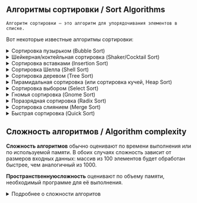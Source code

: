 ## Алгоритмы сортировки / Sort Algorithms

    Алгоритм сортировки — это алгоритм для упорядочивания элементов в списке. 
Вот некоторые известные алгоритмы сортировки:

<details>
<summary>Сортировка пузырьком (Bubble Sort)</summary>

***
Выполняется некоторое количество проходов по массиву - начиная от начала массива перебираются пары соседних элементов. Если первый больше второго, элементы меняются местами.

|Временная сложность:| |Пространственная сложность:| |
|-|-|-|-|
|Лучшее: |$O(n$) |Всего:|$O(1)$| 
|Среднее:|$O(n^2$)|Дополнительно:| |
|Худшее: |$O(n^2$)| | |

***
</details>


<details> 
<summary>Шейкерная/коктейльная сортировка (Shaker/Cocktail Sort)</summary>

***
Алгоритм расширяет пузырьковую сортировку, работая в двух направлениях.

|Временная сложность:| |Пространственная сложность:| |
|-|-|-|-|
|Лучшее: |$O(n$) |Всего:|$O(1)$| 
|Среднее:|$O(n^2$)|Дополнительно:| |
|Худшее: |$O(n^2$)| | |

***
</details>


<details>
<summary>Сортировка вставками (Insertion Sort)</summary>

***
Суть его заключается в том что, на каждом шаге алгоритма мы берем один из элементов массива, находим позицию для вставки и вставляем.

|Временная сложность:| |Пространственная сложность:| |
|-|-|-|-|
|Лучшее: |$O(n$) |Всего:|$O(n)$| 
|Среднее:|$O(n^2$)|Дополнительно:|$O(1)$|
|Худшее: |$O(n^2$)| | |

***
</details>

<details>
<summary>Сортировка Шелла (Shell Sort)</summary>

***
Алгоритм сортировки, являющийся усовершенствованным вариантом сортировки вставками. Идея метода Шелла состоит в сравнении элементов, стоящих не только рядом, но и на определённом расстоянии друг от друга.

|Временная сложность:| |Пространственная сложность:| |
|-|-|-|-|
|Лучшее: |$O(n$ $log$ $n$) |Всего:|$O(n)$| 
|Среднее:|Зависит от выбранных шагов|Дополнительно:|$O(1)$|
|Худшее: |$O(n^2$)| | |

***
</details>

<details>
<summary>Сортировка деревом (Tree Sort)</summary>


***
 Универсальный алгоритм сортировки, заключающийся в построении двоичного дерева поиска по ключам массива (списка), с последующей сборкой результирующего массива путём обхода узлов построенного дерева в необходимом порядке следования ключей. Данная сортировка является оптимальной при получении данных путём непосредственного чтения из потока (например, файла, сокета или консоли).

|Временная сложность:| |Пространственная сложность:| |
|-|-|-|-|
|Лучшее: |$O(n$ $log$ $n$) |Всего:|$O(n)$| 
|Среднее:|$O(n$ $log$ $n$)|Дополнительно:||
|Худшее: |$O(n^2$)| | |

***
</details>

<details>
<summary>Пирамидальная сортировка (или сортировка кучей, Heap Sort)</summary>

***
 Это метод сортировки сравнением, основанный на такой структуре данных как двоичная куча. Она похожа на сортировку выбором, где мы сначала ищем максимальный элемент и помещаем его в конец. Далее мы повторяем ту же операцию для оставшихся элементов.

 Двоичная куча — это законченное двоичное дерево, в котором элементы хранятся в особом порядке: значение в родительском узле больше (или меньше) значений в его двух дочерних узлах. Первый вариант называется max-heap, а второй — min-heap. Куча может быть представлена двоичным деревом или массивом.

|Временная сложность:| |Пространственная сложность:| |
|-|-|-|-|
|Лучшее: |$O(n$) |Всего:|$O(n)$| 
|Среднее:|$O(n$ $log$ $n$) |Дополнительно:|$O(1)$|
|Худшее: |$O(n$ $log$ $n$)| | |

***
</details>

<details>
<summary>Сортировка выбором (Select Sort)</summary>

***
Алгоритм делит входной список на две части: отсортированный подсписк элементов, который создается слева направо в начале (слева) списка, и подсписк оставшихся несортированных элементов, которые занимают остальную часть списка. Изначально отсортированный подсписк пуст, а несортированный подсписк - это весь входной список. Алгоритм заключается в поиске наименьшего (или наибольшего, в зависимости от порядка сортировки) элемента в несортированном подсписке, замене его крайним левым несортированным элементом (размещении его в отсортированном порядке) и перемещении границ подсписка на один элемент вправо.

|Временная сложность:| |Пространственная сложность:| |
|-|-|-|-|
|Лучшее: |$O(n^2$) |Всего:|$O(1)$| 
|Среднее:|$O(n^2$)|Дополнительно:| |
|Худшее: |$O(n^2$)| | |

***
</details>

<details>
<summary>Гномья сортировка (Gnome Sort)</summary>

***
Алгоритм сортировки, похожий на сортировку вставками, но в отличие от последней перед вставкой на нужное место происходит серия обменов, как в сортировке пузырьком. Название происходит от предполагаемого поведения садовых гномов при сортировке линии садовых горшков.

|Временная сложность:| |Пространственная сложность:| |
|-|-|-|-|
|Лучшее: |$O(n$) |Всего:|$O(1)$| 
|Среднее:|$O(n^2$)|Дополнительно:| |
|Худшее: |$O(n^2$)| | |

***
</details>

<details>
<summary>Поразрядная сортировка (Radix Sort)</summary>

***
Исходно предназначен для сортировки целых чисел, записанных цифрами. Но так как в памяти компьютеров любая информация записывается целыми числами, алгоритм пригоден для сортировки любых объектов, запись которых можно поделить на «разряды», содержащие сравнимые значения, например, строки, и вообще любые данные, представленные в виде набора байтов.

Сравнение производится поразрядно: сначала сравниваются значения одного крайнего разряда, и элементы группируются по результатам этого сравнения, затем сравниваются значения следующего разряда, соседнего, и элементы либо упорядочиваются по результатам сравнения значений этого разряда внутри образованных на предыдущем проходе групп, либо переупорядочиваются в целом, но сохраняя относительный порядок, достигнутый при предыдущей сортировке. Затем аналогично делается для следующего разряда, и так до конца.

Так как выравнивать сравниваемые записи относительно друг друга можно в разную сторону, на практике существуют два варианта этой сортировки. Для чисел они называются в терминах значимости разрядов числа, и получается так: можно выровнять записи чисел в сторону менее значащих цифр (по правой стороне, в сторону единиц — LSD от англ. least significant digit) или более значащих цифр (по левой стороне, со стороны более значащих разрядов — MSD от most significant digit).

|Временная сложность:| |Пространственная сложность:| |
|-|-|-|-|
|Лучшее: |$O(n$)|Всего:|$O(w + n$)| 
|Среднее:|$O(n$ $log$ $n$)|Дополнительно:| |
|Худшее: |$O(w * n$) | | |

* Где $w$ — количество бит, требуемых для хранения каждого ключа.

***
</details>

<details>
<summary>Сортировка слиянием (Merge Sort)</summary>

***
 Алгоритм сортировки, который упорядочивает списки (или другие структуры данных, доступ к элементам которых можно получать только последовательно, например — потоки) в определённом порядке. Эта сортировка — хороший пример использования принципа «разделяй и властвуй». Сначала задача разбивается на несколько подзадач меньшего размера. Затем эти задачи решаются с помощью рекурсивного вызова или непосредственно, если их размер достаточно мал. Наконец, их решения комбинируются, и получается решение исходной задачи.

 Для решения задачи сортировки эти три этапа выглядят так:

    1. Сортируемый массив разбивается на две части примерно одинакового размера;
    2. Каждая из получившихся частей сортируется отдельно, например — тем же самым алгоритмом;
    3. Два упорядоченных массива половинного размера соединяются в один.
    
    1.1. — 2.1. Рекурсивное разбиение задачи на меньшие происходит до тех пор, пока размер массива не достигнет единицы (любой массив длины 1 можно считать упорядоченным).
    
    3.1. Соединение двух упорядоченных массивов в один.
    Основную идею слияния двух отсортированных массивов можно объяснить на следующем примере. Пусть мы имеем два уже отсортированных по возрастанию подмассива. Тогда:

    3.2. Слияние двух подмассивов в третий результирующий массив. 
    На каждом шаге мы берём меньший из двух первых элементов подмассивов и записываем его   результирующий массив. Счётчики номеров элементов результирующего массива и подмассива, из которого был взят элемент, увеличиваем на 1.
        
    3.3. «Прицепление» остатка. 
    Когда один из подмассивов закончился, мы добавляем все оставшиеся элементы второго подмассива в результирующий массив.

|Временная сложность:| |Пространственная сложность:| |
|-|-|-|-|
|Лучшее: |$O(n$ $log$ $n$)|Для списка:|$O(1$)| 
|Среднее:|$O(n$ $log$ $n$)|Для массива:|$O(n$)|
|Худшее: |$O(n$ $log$ $n$)| | |

***
</details>

<details>
<summary>Быстрая сортировка (Quick Sort)</summary>

***
QuickSort является существенно улучшенным вариантом алгоритма сортировки с помощью прямого обмена (его варианты известны как «Пузырьковая сортировка» и «Шейкерная сортировка»), известного в том числе своей низкой эффективностью. Принципиальное отличие состоит в том, что в первую очередь производятся перестановки на наибольшем возможном расстоянии и после каждого прохода элементы делятся на две независимые группы (таким образом улучшение самого неэффективного прямого метода сортировки дало в результате один из наиболее эффективных улучшенных методов).

Общая идея алгоритма состоит в следующем:

    - Выбрать из массива элемент, называемый опорным. Это может быть любой из элементов массива. От выбора опорного элемента не зависит корректность алгоритма, но в отдельных случаях может сильно зависеть его эффективность (см. ниже).
    - Сравнить все остальные элементы с опорным и переставить их в массиве так, чтобы разбить массив на три непрерывных отрезка, следующих друг за другом: «элементы меньшие опорного», «равные» и «большие»[2].
    - Для отрезков «меньших» и «больших» значений выполнить рекурсивно ту же последовательность операций, если длина отрезка больше единицы.

На практике массив обычно делят не на три, а на две части: например, «меньшие опорного» и «равные и большие»; такой подход в общем случае эффективнее, так как упрощает алгоритм разделения.

|Временная сложность:| |Пространственная сложность:| |
|-|-|-|-|
|Лучшее: |$O(n$ $log$ $n$)|Всего:|$O(n$)| 
|Среднее:|$O(n$ $log$ $n$)|Дополнительно:|$O$($log$ $n$)|
|Худшее: |$O(n^2$) | | |

- При разделении на 3 части лучшее время: $O(n)$

***
</details>

## Сложность алгоритмов / Algorithm complexity

<b>Сложность алгоритмов</b>  обычно оценивают по времени выполнения или по используемой памяти. В обоих случаях сложность зависит от размеров входных данных: массив из 100 элементов будет обработан быстрее, чем аналогичный из 1000. 

<b>Пространственнуюсложность</b>  оценивают по объему памяти, необходимый программе для её выполнения.

<details >
<summary>Подробнее о сложности алгоритов</summary>

### $O(1)$ — константная сложность
Случается, что время работы алгоритма вообще не зависит от размера входных данных. Тогда сложность обозначают как O(1). Например, для определения значения третьего элемента массива не нужно ни запоминать элементы, ни проходить по ним сколько-то раз. Всегда нужно просто дождаться в потоке входных данных третий элемент и это будет результатом, на вычисление которого для любого количества данных нужно одно и то же время.

### $O(n)$ — линейная сложность
Такой сложностью обладает, например, алгоритм поиска наибольшего элемента в не отсортированном массиве. Нам придется пройтись по всем n элементам массива, чтобы понять, какой из них максимальный.

### $O(log$ $n)$ — логарифмическая сложность
Простейший пример — бинарный поиск. Если массив отсортирован, мы можем проверить, есть ли в н ем какое-то конкретное значение, методом деления пополам. Проверим средний элемент, если он больше искомого, то отбросим вторую половину массива — там его точно нет. Если же меньше, то наоборот — отбросим начальную половину. И так будем продолжать делить пополам, в итоге проверим log n элементов.

### $O(n^2)$ — квадратичная сложность
Такую сложность имеет, например, алгоритм сортировки вставками. В канонической реализации он представляет из себя два вложенных цикла: один, чтобы проходить по всему массиву, а второй, чтобы находить место очередному элементу в уже отсортированной части. Таким образом, количество операций будет зависеть от размера массива как n * n, т. е. n2.

</details>

<!--## Приложение / App
--------------------------->
<!--Gif-->
<!--![Alt Text]()-->
